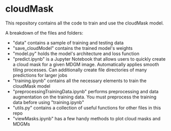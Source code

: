 # cloudMask

This repository contains all the code to train and use the cloudMask model.

A breakdown of the files and folders:
- "data" contains a sample of training and testing data
- "save_cloudModel" contains the trained model's weights
- "model.py" holds the model's architecture and loss function
- "predict.ipynb" is a Jupyter Notebook that allows users to quickly create a cloud mask for a given MDGM image. Automatically applies smooth tiling processes. Can additionally create file directories of many predictions for larger jobs
- "training.ipynb" contains all the necessary elements to train the cloudMask model
- "preprocessingTrainingData.ipynb" performs preprocessing and data augmentation on the training data. You must preprocess the training data before using "training.ipynb"
- "utils.py" contains a collection of useful functions for other files in this repo
- "viewMasks.ipynb" has a few handy methods to plot cloud masks and MDGMs
